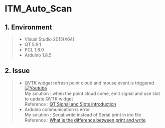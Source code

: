 # ITM_Auto_Scan

## 1. Environment
>    + Visual Studio 2015(X64)
>    + QT 5.9.1
>    + PCL 1.8.0
>    + Arduino 1.8.5

## 2. Issue
>	+ QVTK widget refresh point cloud and mouse event is triggered<br/>
>	[![Youtube](https://i.ytimg.com/vi/fcoMvsVMy0s/1.jpg)](https://www.youtube.com/watch?v=fcoMvsVMy0s)<br/>
>	My solution : when the point cloud come, emit signal and use slot to update QVTK widget<br/>
> Reference : [QT Signal and Slots introduction](https://www.ibm.com/developerworks/cn/linux/guitoolkit/qt/signal-slot/)<br/>
>	+ Arduino communication is error<br/>
>	My solution : Serial.write instead of Serial.print in ino file
> Reference : [What is the difference between print and write](https://arduino.stackexchange.com/questions/10088/what-is-the-difference-between-serial-write-and-serial-print-and-when-are-they)
